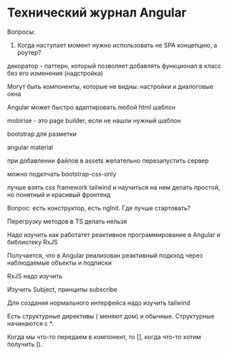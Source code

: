 # Технический журнал Angular

Вопросы:
1. Когда наступает момент нужно использовать не SPA концепцию, а роутер?



декоратор - паттерн, который позволяет добавлять функционал в класс без его изменения (надстройка)

Могут быть компоненты, которые не видны: настройки и диалоговые окна

Angular может быстро адаптировать любой html шаблон

mobirise - это page builder, если не нашли нужный шаблон

bootstrap для разметки

angular material

при добавлении файлов в assets желательно перезапустить сервер

можно подклчать bootstrap-css-only

лучше взять css framework tailwind и научиться на нем делать простой, но понятный и красивый фронтенд

Вопрос: есть конструктор, есть ngInit. Где лучше стартовать?

Перегрузку методов в TS делать нельзя

Надо изучить как работатет реактивное программирование в Angular и библиотеку RxJS

Получается, что в Angular реализован реактивный подкход через наблюдаемые объекты и подписки

RxJS надо изучить

Изучить Subject, принципы subscribe

Для создания нормального интерфейса надо изучить tailwind

Есть структурные директивы ( меняют дом) и обычные. Структурные начинаются с *.

Когда мы что-то передаем в компонент, то [], когда что-то хотим получить ().